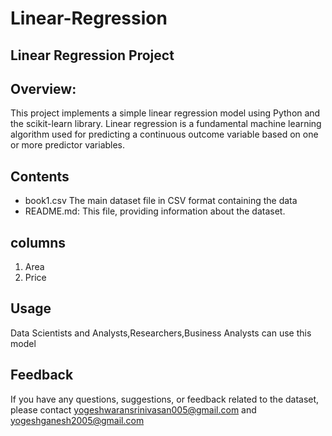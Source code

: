 # Linear-Regression

## Linear Regression Project


## Overview:

This project implements a simple linear regression model using Python and the scikit-learn library.
Linear regression is a fundamental machine learning algorithm used for predicting a continuous outcome variable based on one or more predictor variables.


## Contents

* book1.csv  The main dataset file in CSV format containing the data
* README.md: This file, providing information about the dataset.

## columns
1. Area
2. Price

## Usage

Data Scientists and Analysts,Researchers,Business Analysts can use this model

## Feedback
If you have any questions, suggestions, or feedback related to the dataset, please contact yogeshwaransrinivasan005@gmail.com and yogeshganesh2005@gmail.com
